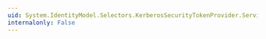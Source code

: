```yaml
---
uid: System.IdentityModel.Selectors.KerberosSecurityTokenProvider.ServicePrincipalName
internalonly: False
---
```

